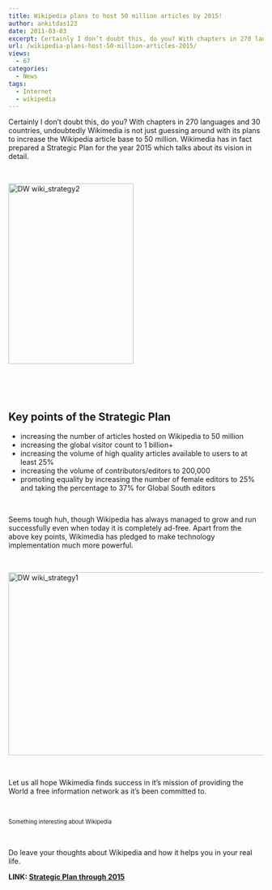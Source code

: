 ```yaml
---
title: Wikipedia plans to host 50 million articles by 2015!
author: ankitdas123
date: 2011-03-03
excerpt: Certainly I don’t doubt this, do you? With chapters in 270 languages and 30 countries, undoubtedly Wikimedia is not just guessing around with its plans to increase the Wikipedia article base to 50 million...
url: /wikipedia-plans-host-50-million-articles-2015/
views:
  - 67
categories:
  - News
tags:
  - Internet
  - wikipedia
---
```

Certainly I don’t doubt this, do you? With chapters in 270 languages and 30 countries, undoubtedly Wikimedia is not just guessing around with its plans to increase the Wikipedia article base to 50 million. Wikimedia has in fact prepared a Strategic Plan for the year 2015 which talks about its vision in detail.

&nbsp;

<img class="wp-image-52360" src="http://cdn.devilsworkshop.org/files/2011/03/DW-wiki_strategy2.png" border="0" alt="DW wiki_strategy2" width="247" height="356" />

&nbsp;

&nbsp;

## Key points of the Strategic Plan

  * increasing the number of articles hosted on Wikipedia to 50 million
  * increasing the global visitor count to 1 billion+
  * increasing the volume of high quality articles available to users to at least 25%
  * increasing the volume of contributors/editors to 200,000
  * promoting equality by increasing the number of female editors to 25% and taking the percentage to 37% for Global South editors

&nbsp;

Seems tough huh, though Wikipedia has always managed to grow and run successfully even when today it is completely ad-free. Apart from the above key points, Wikimedia has pledged to make technology implementation much more powerful.

&nbsp;

<a href="http://cdn.devilsworkshop.org/files/2011/03/DW-wiki_strategy1.png" target="_blank"><img src="http://cdn.devilsworkshop.org/files/2011/03/DW-wiki_strategy1_thumb.png" border="0" alt="DW wiki_strategy1" width="537" height="361" /></a>

&nbsp;

Let us all hope Wikimedia finds success in it’s mission of providing the World a free information network as it’s been committed to.

&nbsp;

<div class="wlWriterEditableSmartContent" style="margin: 0px;float: none;padding: 0px">
  <div>
  </div>
  
  <div style="width: 448px;clear: both;font-size: .8em">
    Something interesting about Wikipedia
  </div>
</div>

&nbsp;

Do leave your thoughts about Wikipedia and how it helps you in your real life.

**LINK: <a href="http://upload.wikimedia.org/wikipedia/foundation/c/c0/WMF_StrategicPlan2011_spreads.pdf" onclick="_gaq.push(['_trackEvent', 'outbound-article', 'http://upload.wikimedia.org/wikipedia/foundation/c/c0/WMF_StrategicPlan2011_spreads.pdf', 'Strategic Plan through 2015']);" target="_blank">Strategic Plan through 2015</a>**
